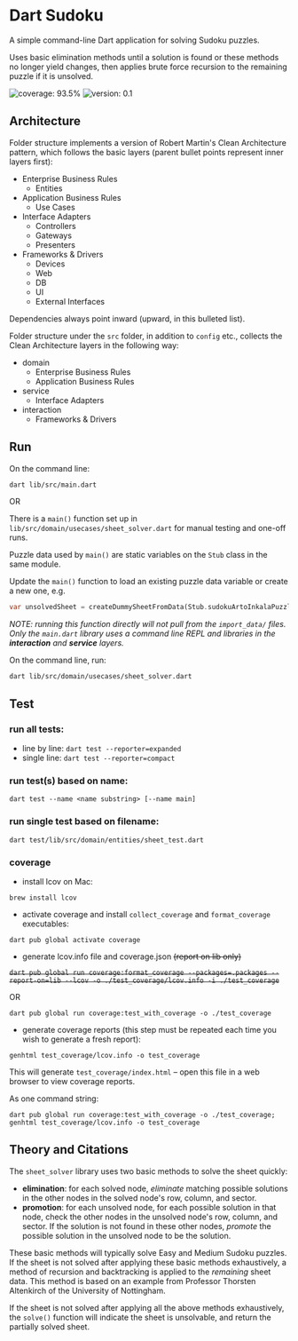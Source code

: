 # Dart Sudoku

A simple command-line Dart application for solving Sudoku puzzles.

Uses basic elimination methods until a solution is found or these methods
no longer yield changes, then applies brute force recursion to the remaining
puzzle if it is unsolved.

![coverage: 93.5%](https://img.shields.io/badge/coverage-93.5%25-green) ![version: 0.1](https://img.shields.io/badge/version-0.1-blue)

## Architecture

Folder structure implements a version of Robert Martin's Clean Architecture pattern,
which follows the basic layers (parent bullet points represent inner layers first):
- Enterprise Business Rules
  - Entities
- Application Business Rules
  - Use Cases
- Interface Adapters
  - Controllers
  - Gateways
  - Presenters
- Frameworks & Drivers
  - Devices
  - Web
  - DB
  - UI
  - External Interfaces

Dependencies always point inward (upward, in this bulleted list).

Folder structure under the `src` folder, in addition to `config` etc.,
collects the Clean Architecture layers in the following way:

- domain
  - Enterprise Business Rules
  - Application Business Rules
- service
  - Interface Adapters
- interaction
  - Frameworks & Drivers

## Run

On the command line:
```bash
dart lib/src/main.dart
```

OR

There is a `main()` function set up in `lib/src/domain/usecases/sheet_solver.dart`
for manual testing and one-off runs.

Puzzle data used by `main()` are static variables on the `Stub` class in the same module.

Update the `main()` function to load an existing puzzle data variable or create a new one, e.g.
```dart
var unsolvedSheet = createDummySheetFromData(Stub.sudokuArtoInkalaPuzzle);
```

_NOTE: running this function directly will not pull from the `import_data/` files. Only the
`main.dart` library uses a command line REPL and libraries in the
**interaction** and **service** layers._

On the command line, run:

`dart lib/src/domain/usecases/sheet_solver.dart`

## Test

### run all tests:
- line by line:
`dart test --reporter=expanded`
- single line:
`dart test --reporter=compact`

### run test(s) based on name:
`dart test --name <name substring> [--name main]`

### run single test based on filename:
`dart test/lib/src/domain/entities/sheet_test.dart`

### coverage
- install lcov on Mac:

`brew install lcov`

- activate coverage and install `collect_coverage` and `format_coverage` executables:

`dart pub global activate coverage`

- generate lcov.info file and coverage.json ~~(report on lib only)~~

~~`dart pub global run coverage:format_coverage --packages=.packages --report-on=lib --lcov -o ./test_coverage/lcov.info -i ./test_coverage`~~

OR

`dart pub global run coverage:test_with_coverage -o ./test_coverage`

- generate coverage reports (this step must be repeated each time
you wish to generate a fresh report):

`genhtml test_coverage/lcov.info -o test_coverage`

This will generate `test_coverage/index.html` – open this file in a web browser to view coverage reports.

As one command string:

`dart pub global run coverage:test_with_coverage -o ./test_coverage; genhtml test_coverage/lcov.info -o test_coverage`

## Theory and Citations

The `sheet_solver` library uses two basic methods to solve the sheet quickly:
- **elimination**: for each solved node, *eliminate* matching possible solutions in the other nodes in the solved
node's row, column, and sector.
- **promotion**: for each unsolved node, for each possible solution in that node, check the other nodes
in the unsolved node's row, column, and sector. If the solution is not found in these other nodes,
*promote* the possible solution in the unsolved node to be the solution.

These basic methods will typically solve Easy and Medium Sudoku puzzles. If the sheet is not solved after
applying these basic methods exhaustively, a method of recursion and backtracking is applied to the
*remaining* sheet data. This method is based on an example from Professor Thorsten Altenkirch of the University 
of Nottingham.

If the sheet is not solved after applying all the above methods exhaustively, the `solve()` function
will indicate the sheet is unsolvable, and return the partially solved sheet.
